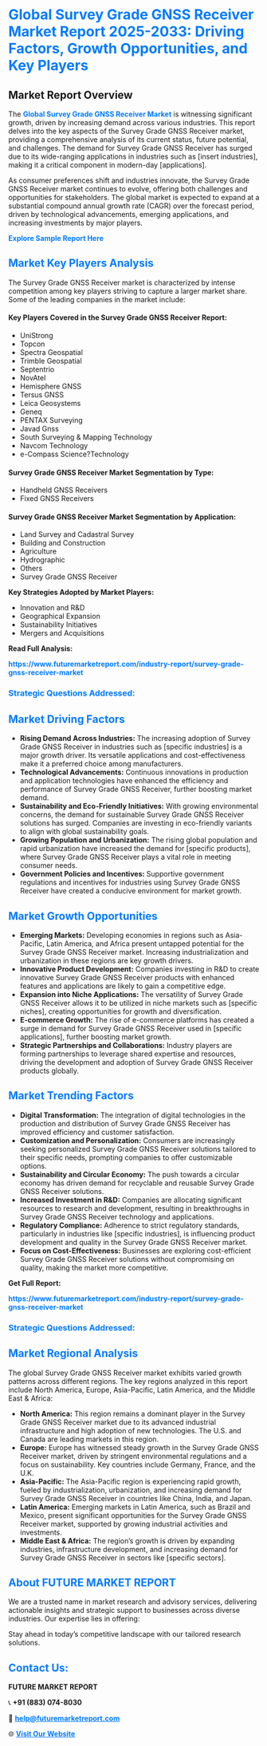 <h1 style="color: #007BFF;">Global Survey Grade GNSS Receiver Market Report 2025-2033: Driving Factors, Growth Opportunities, and Key Players</h1>

<section id="overview">
<h2>Market Report Overview</h2>
<p>The <a href="https://www.futuremarketreport.com/industry-report/survey-grade-gnss-receiver-market" style="color: #007BFF; text-decoration: none;"><strong>Global Survey Grade GNSS Receiver Market</strong></a> is witnessing significant growth, driven by increasing demand across various industries. This report delves into the key aspects of the Survey Grade GNSS Receiver market, providing a comprehensive analysis of its current status, future potential, and challenges. The demand for Survey Grade GNSS Receiver has surged due to its wide-ranging applications in industries such as [insert industries], making it a critical component in modern-day [applications].</p>
<p>As consumer preferences shift and industries innovate, the Survey Grade GNSS Receiver market continues to evolve, offering both challenges and opportunities for stakeholders. The global market is expected to expand at a substantial compound annual growth rate (CAGR) over the forecast period, driven by technological advancements, emerging applications, and increasing investments by major players.</p>
</section>

<section id="overview">
<p><a href="https://www.futuremarketreport.com/request-sample/reportId=120226" style="color: #007BFF; text-decoration: none;"><strong>Explore Sample Report Here</strong></a></p>
</section>

<section id="key-players">
<h2 style="color: #007BFF;">Market Key Players Analysis</h2>
<p>The Survey Grade GNSS Receiver market is characterized by intense competition among key players striving to capture a larger market share. Some of the leading companies in the market include:</p>
<h4>Key Players Covered in the Survey Grade GNSS Receiver Report:</h4>
<ul><li>UniStrong</li><li>Topcon</li><li>Spectra Geospatial</li><li>Trimble Geospatial</li><li>Septentrio</li><li>NovAtel</li><li>Hemisphere GNSS</li><li>Tersus GNSS</li><li>Leica Geosystems</li><li>Geneq</li><li>PENTAX Surveying</li><li>Javad Gnss</li><li>South Surveying &amp; Mapping Technology</li><li>Navcom Technology</li><li>e-Compass Science?Technology</li></ul>
<h4>Survey Grade GNSS Receiver Market Segmentation by Type:</h4>
<ul><li>Handheld GNSS Receivers</li><li>Fixed GNSS Receivers</li></ul>

<h4>Survey Grade GNSS Receiver Market Segmentation by Application:</h4>
<ul><li>Land Survey and Cadastral Survey</li><li>Building and Construction</li><li>Agriculture</li><li>Hydrographic</li><li>Others</li><li>Survey Grade GNSS Receiver</li></ul>
<p><strong>Key Strategies Adopted by Market Players:</strong></p>
<ul>
<li>Innovation and R&D</li>
<li>Geographical Expansion</li>
<li>Sustainability Initiatives</li>
<li>Mergers and Acquisitions</li>
</ul>
</section>

<section>
<p><strong>Read Full Analysis: </strong></p><a href="https://www.futuremarketreport.com/industry-report/survey-grade-gnss-receiver-market" style="color: #007BFF; text-decoration: none;"><strong>https://www.futuremarketreport.com/industry-report/survey-grade-gnss-receiver-market</strong></a>
<h3 style="color: #007BFF;">Strategic Questions Addressed:</h3>
</section>

<section id="driving-factors">
<h2 style="color: #007BFF;">Market Driving Factors</h2>
<ul>
<li><strong>Rising Demand Across Industries:</strong> The increasing adoption of Survey Grade GNSS Receiver in industries such as [specific industries] is a major growth driver. Its versatile applications and cost-effectiveness make it a preferred choice among manufacturers.</li>
<li><strong>Technological Advancements:</strong> Continuous innovations in production and application technologies have enhanced the efficiency and performance of Survey Grade GNSS Receiver, further boosting market demand.</li>
<li><strong>Sustainability and Eco-Friendly Initiatives:</strong> With growing environmental concerns, the demand for sustainable Survey Grade GNSS Receiver solutions has surged. Companies are investing in eco-friendly variants to align with global sustainability goals.</li>
<li><strong>Growing Population and Urbanization:</strong> The rising global population and rapid urbanization have increased the demand for [specific products], where Survey Grade GNSS Receiver plays a vital role in meeting consumer needs.</li>
<li><strong>Government Policies and Incentives:</strong> Supportive government regulations and incentives for industries using Survey Grade GNSS Receiver have created a conducive environment for market growth.</li>
</ul>
</section>

<section id="growth-opportunities">
<h2 style="color: #007BFF;">Market Growth Opportunities</h2>
<ul>
<li><strong>Emerging Markets:</strong> Developing economies in regions such as Asia-Pacific, Latin America, and Africa present untapped potential for the Survey Grade GNSS Receiver market. Increasing industrialization and urbanization in these regions are key growth drivers.</li>
<li><strong>Innovative Product Development:</strong> Companies investing in R&D to create innovative Survey Grade GNSS Receiver products with enhanced features and applications are likely to gain a competitive edge.</li>
<li><strong>Expansion into Niche Applications:</strong> The versatility of Survey Grade GNSS Receiver allows it to be utilized in niche markets such as [specific niches], creating opportunities for growth and diversification.</li>
<li><strong>E-commerce Growth:</strong> The rise of e-commerce platforms has created a surge in demand for Survey Grade GNSS Receiver used in [specific applications], further boosting market growth.</li>
<li><strong>Strategic Partnerships and Collaborations:</strong> Industry players are forming partnerships to leverage shared expertise and resources, driving the development and adoption of Survey Grade GNSS Receiver products globally.</li>
</ul>
</section>

<section id="trending-factors">
<h2 style="color: #007BFF;">Market Trending Factors</h2>
<ul>
<li><strong>Digital Transformation:</strong> The integration of digital technologies in the production and distribution of Survey Grade GNSS Receiver has improved efficiency and customer satisfaction.</li>
<li><strong>Customization and Personalization:</strong> Consumers are increasingly seeking personalized Survey Grade GNSS Receiver solutions tailored to their specific needs, prompting companies to offer customizable options.</li>
<li><strong>Sustainability and Circular Economy:</strong> The push towards a circular economy has driven demand for recyclable and reusable Survey Grade GNSS Receiver solutions.</li>
<li><strong>Increased Investment in R&D:</strong> Companies are allocating significant resources to research and development, resulting in breakthroughs in Survey Grade GNSS Receiver technology and applications.</li>
<li><strong>Regulatory Compliance:</strong> Adherence to strict regulatory standards, particularly in industries like [specific industries], is influencing product development and quality in the Survey Grade GNSS Receiver market.</li>
<li><strong>Focus on Cost-Effectiveness:</strong> Businesses are exploring cost-efficient Survey Grade GNSS Receiver solutions without compromising on quality, making the market more competitive.</li>
</ul>
</section>

<section>
<p><strong>Get Full Report: </strong></p><a href="https://www.futuremarketreport.com/industry-report/survey-grade-gnss-receiver-market" style="color: #007BFF; text-decoration: none;"><strong>https://www.futuremarketreport.com/industry-report/survey-grade-gnss-receiver-market</strong></a>
<h3 style="color: #007BFF;">Strategic Questions Addressed:</h3>
</section>


<section id="regional-analysis">
<h2 style="color: #007BFF;">Market Regional Analysis</h2>
<p>The global Survey Grade GNSS Receiver market exhibits varied growth patterns across different regions. The key regions analyzed in this report include North America, Europe, Asia-Pacific, Latin America, and the Middle East & Africa:</p>
<ul>
<li><strong>North America:</strong> This region remains a dominant player in the Survey Grade GNSS Receiver market due to its advanced industrial infrastructure and high adoption of new technologies. The U.S. and Canada are leading markets in this region.</li>
<li><strong>Europe:</strong> Europe has witnessed steady growth in the Survey Grade GNSS Receiver market, driven by stringent environmental regulations and a focus on sustainability. Key countries include Germany, France, and the U.K.</li>
<li><strong>Asia-Pacific:</strong> The Asia-Pacific region is experiencing rapid growth, fueled by industrialization, urbanization, and increasing demand for Survey Grade GNSS Receiver in countries like China, India, and Japan.</li>
<li><strong>Latin America:</strong> Emerging markets in Latin America, such as Brazil and Mexico, present significant opportunities for the Survey Grade GNSS Receiver market, supported by growing industrial activities and investments.</li>
<li><strong>Middle East & Africa:</strong> The region’s growth is driven by expanding industries, infrastructure development, and increasing demand for Survey Grade GNSS Receiver in sectors like [specific sectors].</li>
</ul>
</section>

<footer>
<h2 style="color: #007BFF;">About FUTURE MARKET REPORT</h2>
<p>We are a trusted name in market research and advisory services, delivering actionable insights and strategic support to businesses across diverse industries. Our expertise lies in offering:</p>

<p>Stay ahead in today’s competitive landscape with our tailored research solutions.</p>

<h2 style="color: #007BFF;">Contact Us:</h2>
<p><strong>FUTURE MARKET REPORT</strong></p>
<p>📞 <strong>+91 (883) 074-8030</strong></p>
<p>📧 <strong><a href="mailto:help@futuremarketreport.com" style="color: #007BFF;">help@futuremarketreport.com</a></strong></p>
<p>🌐 <strong><a href="https://www.futuremarketreport.com/" style="color: #007BFF;">Visit Our Website</a></strong></p>
</footer>